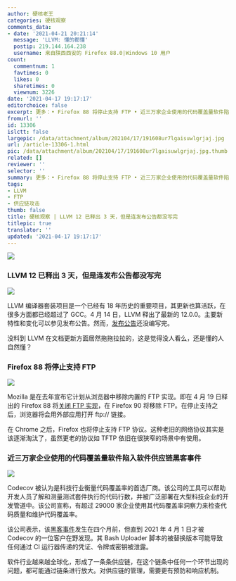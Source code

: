 ```yaml
---
author: 硬核老王
categories: 硬核观察
comments_data:
- date: '2021-04-21 20:21:14'
  message: 'LLVM: 懂的都懂'
  postip: 219.144.164.238
  username: 来自陕西西安的 Firefox 88.0|Windows 10 用户
count:
  commentnum: 1
  favtimes: 0
  likes: 0
  sharetimes: 0
  viewnum: 3226
date: '2021-04-17 19:17:17'
editorchoice: false
excerpt: 更多：• Firefox 88 将停止支持 FTP • 近三万家企业使用的代码覆盖量软件陷入软件供应链黑客事件
fromurl: ''
id: 13306
islctt: false
largepic: /data/attachment/album/202104/17/191608ur7lgaisuwlgrjaj.jpg
url: /article-13306-1.html
pic: /data/attachment/album/202104/17/191608ur7lgaisuwlgrjaj.jpg.thumb.jpg
related: []
reviewer: ''
selector: ''
summary: 更多：• Firefox 88 将停止支持 FTP • 近三万家企业使用的代码覆盖量软件陷入软件供应链黑客事件
tags:
- LLVM
- FTP
- 供应链攻击
thumb: false
title: 硬核观察 | LLVM 12 已释出 3 天，但是连发布公告都没写完
titlepic: true
translator: ''
updated: '2021-04-17 19:17:17'
---
```


![](/data/attachment/album/202104/17/191608ur7lgaisuwlgrjaj.jpg)


### LLVM 12 已释出 3 天，但是连发布公告都没写完


![](/data/attachment/album/202104/17/191628g8b79cveo9y3v3au.jpg)


LLVM 编译器套装项目是一个已经有 18 年历史的重要项目，其更新也算活跃，在很多方面都已经超过了 GCC。4 月 14 日，LLVM 释出了最新的 12.0.0。主要新特性和变化可以参见发布公告。然而，[发布公告](https://releases.llvm.org/12.0.0/docs/ReleaseNotes.html)还没编写完。


没料到 LLVM 在文档更新方面居然拖拖拉拉的，这是觉得没人看么，还是懂的人自然懂？


### Firefox 88 将停止支持 FTP


![](/data/attachment/album/202104/17/191646igvgqq1czaxgwhid.jpg)


Mozilla 是在去年宣布它计划从浏览器中移除内置的 FTP 实现。即在 4 月 19 日释出的 Firefox 88 将[关闭 FTP 实现](https://blog.mozilla.org/addons/2021/04/15/built-in-ftp-implementation-to-be-removed-in-firefox-90/)，在 Firefox 90 将移除 FTP。在停止支持之后，浏览器将会用外部应用打开 ftp:// 链接。


在 Chrome 之后，Firefox 也将停止支持 FTP 协议。这种老旧的网络协议其实是该逐渐淘汰了，虽然更老的协议如 TFTP 依旧在很狭窄的场景中有使用。


### 近三万家企业使用的代码覆盖量软件陷入软件供应链黑客事件


![](/data/attachment/album/202104/17/191705s6kf227cne9knlre.jpg)


Codecov 被认为是科技行业衡量代码覆盖率的首选厂商。该公司的工具可以帮助开发人员了解和测量测试套件执行的代码行数，并被广泛部署在大型科技企业的开发管道中。该公司宣称，有超过 29000 家企业使用其代码覆盖率洞察力来检查代码质量和维护代码覆盖率。


该公司表示，该[黑客事件](https://www.securityweek.com/codecov-bash-uploader-dev-tool-compromised-supply-chain-hack)发生在四个月前，但直到 2021 年 4 月 1 日才被 Codecov 的一位客户在野发现。其 Bash Uploader 脚本的被替换版本可能导致任何通过 CI 运行器传递的凭证、令牌或密钥被泄露。


软件行业越来越全球化，形成了一条条供应链，在这个链条中任何一个环节出现的问题，都可能通过链条进行放大。对供应链的管理，需要更有预防和响应机制。